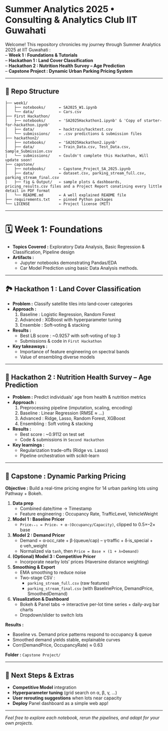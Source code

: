 # Summer Analytics 2025 • Consulting & Analytics Club IIT Guwahati

Welcome! This repository chronicles my journey through Summer Analytics 2025 at IIT Guwahati :  
– **Week 1 : Foundations & Tutorials**  
– **Hackathon 1 : Land Cover Classification**  
– **Hackathon 2 : Nutrition Health Survey – Age Prediction**  
– **Capstone Project : Dynamic Urban Parking Pricing System**

---

## 📁 Repo Structure

```
├── week1/
│   ├── notebooks/      ← SA2025_W1.ipynb
│   └── data/           ← Cars.csv
├── First Hackathon/
│   ├── notebooks/      ← 'SA2025Hackathon1.ipynb' & 'Copy of starter-for-hackathon.ipynb' 
│   ├── data/           ← hacktrain/hacktest.csv
│   └── submissions/    ← .csv predictions & submission files
├── hackathon2/
│   ├── notebooks/      ← 'SA2025Hackathon2.ipynb'
│   ├── data/           ← Train_Data.csv, Test_Data.csv, Sample_Submission.csv
│   └── submissions/    ← Couldn't complete this Hackathon, Will update soon!
├── capstone/
│   ├── notebooks/      ← Capstone_Project_SA_2025.ipynb
│   ├── data/           ← dataset.csv, parking_stream_full.csv, parking_stream_final.csv
│   ├── fig & Output/   ← sample plots & dashboards, pricing_results.csv files and a Project Report conatining every little detail in PDF format
│   └── README.md       ← A well explained README file
├── requirements.txt    ← pinned Python packages
└── LICENSE             ← Project license (MIT) 

```


---

# 🗓️ Week 1: Foundations

- **Topics Covered :** Exploratory Data Analysis, Basic Regression & Classification, Pipeline design  
- **Artifacts :**  
  - Jupyter notebooks demonstrating Pandas/EDA
  - Car Model Prediction using basic Data Analysis methods.
   
---

## 🏞️ Hackathon 1 : Land Cover Classification

- **Problem :** Classify satellite tiles into land‐cover categories  
- **Approach :**  
  1. Baseline : Logistic Regression, Random Forest  
  2. Advanced : XGBoost with hyperparameter tuning  
  3. Ensemble : Soft‐voting & stacking  
- **Results :**  
  - Best LB score : ~0.9257 with soft‐voting of top 3  
  - Submissions & code in `First Hackathon`  
- **Key takeaways :**  
  - Importance of feature engineering on spectral bands  
  - Value of ensembling diverse models  

---

## 🍎 Hackathon 2 : Nutrition Health Survey – Age Prediction

- **Problem :** Predict individuals’ age from health & nutrition metrics  
- **Approach :**  
  1. Preprocessing pipeline (imputation, scaling, encoding)  
  2. Baseline : Linear Regression (RMSE ≈ …)  
  3. Advanced : Ridge, Lasso, Random Forest, XGBoost  
  4. Ensembling : Soft voting & stacking  
- **Results :**   
  - Best score : ~0.9112 on test set  
  - Code & submissions in `Second Hackathon`  
- **Key learnings :**  
  - Regularization trade-offs (Ridge vs. Lasso)  
  - Pipeline orchestration with scikit-learn  

---

## 🚗 Capstone : Dynamic Parking Pricing

**Objective :** Build a real-time pricing engine for 14 urban parking lots using Pathway + Bokeh.  

1. **Data prep**  
   - Combined date/time → Timestamp  
   - Feature engineering : Occupancy Rate, TrafficLevel, VehicleWeight  
2. **Model 1 : Baseline Pricer**  
   - `Priceₜ₊₁ = Priceₜ + α·(Occupancy/Capacity)`, clipped to 0.5×–2× base  
3. **Model 2 : Demand Pricer**  
   - Demand = α·occ_rate + β·(queue/cap) – γ·traffic + δ·is_special + ε·veh_weight  
   - Normalized via `tanh`, then `Price = Base × (1 + λ×Demand)`  
4. **(Optional) Model 3 : Competitive Pricer**  
   - Incorporate nearby lots’ prices (Haversine distance weighting)  
5. **Smoothing & Export**  
   - EMA smoothing to reduce noise  
   - Two-stage CSV :  
     - `parking_stream_full.csv` (raw features)  
     - `parking_stream_final.csv` (with BaselinePrice, DemandPrice, SmoothedDemand)  
6. **Visualization & Dashboard**  
   - Bokeh & Panel tabs → interactive per-lot time series + daily-avg bar charts  
   - Dropdown/slider to switch lots  

**Results :**  
- Baseline vs. Demand price patterns respond to occupancy & queue  
- Smoothed demand yields stable, explainable curves  
- Corr(DemandPrice, OccupancyRate) ≈ 0.63  

**Folder :** `Capstone Project/`  

---

## 🚀 Next Steps & Extras

- **Competitive Model** integration  
- **Hyperparameter tuning** (grid search on α, β, γ, …)  
- **User rerouting suggestions** when lots near capacity  
- **Deploy** Panel dashboard as a simple web app!  

---

*Feel free to explore each notebook, rerun the pipelines, and adapt for your own projects.*  
